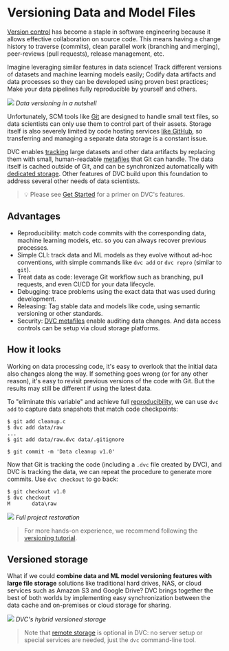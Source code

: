 # Versioning Data and Model Files

[Version control](https://en.wikipedia.org/wiki/Version_control) has become a
staple in software engineering because it allows effective collaboration on
source code. This means having a change history to traverse (commits), clean
parallel work (branching and merging), peer-reviews (pull requests), release
management, etc.

Imagine leveraging similar features in data science! Track different versions of
datasets and machine learning models easily; Codify data artifacts and data
processes so they can be developed using proven best practices; Make your data
pipelines fully reproducible by yourself and others.

![](/img/404) _Data versioning in a nutshell_

Unfortunately, SCM tools like [Git](https://git-scm.com/) are designed to handle
small text files, so data scientists can only use them to control part of their
assets. Storage itself is also severely limited by code hosting services
[like GitHub](https://docs.github.com/en/github/managing-large-files/what-is-my-disk-quota),
so transferring and managing a separate data storage is a constant issue.

DVC enables [tracking](#how-it-looks) large datasets and other <abbr>data
artifacts</abbr> by replacing them with small, human-readable
[metafiles](/doc/user-guide/dvc-files-and-directories) that Git can handle. The
data itself is <abbr>cached</abbr> outside of Git, and can be synchronized
automatically with [dedicated storage](#versioned-storage). Other features of
DVC build upon this foundation to address several other needs of data
scientists.

> 💡 Please see [Get Started](/doc/start) for a primer on DVC's features.

## Advantages

- Reproducibility: match code commits with the corresponding data, machine
  learning models, etc. so you can always recover previous processes.
- Simple CLI: track data and ML models as they evolve without ad-hoc
  conventions, with simple commands like `dvc add` or `dvc repro` (similar to
  `git`).
- Treat data as code: leverage Git workflow such as branching, pull requests,
  and even CI/CD for your data lifecycle.
- Debugging: trace problems using the exact data that was used during
  development.
- Releasing: Tag stable data and models like code, using semantic versioning or
  other standards.
- Security: [DVC metafiles](/doc/user-guide/dvc-files-and-directories) enable
  auditing data changes. And data access controls can be setup via cloud storage
  platforms.

## How it looks

Working on data processing code, it's easy to overlook that the initial data
also changes along the way. If something goes wrong (or for any other reason),
it's easy to revisit previous versions of the code with Git. But the results may
still be different if using the latest data.

To "eliminate this variable" and achieve full
[reproducibility](/doc/start/data-pipelines), we can use `dvc add` to capture
data snapshots that match code checkpoints:

```dvc
$ git add cleanup.c
$ dvc add data/raw
...
$ git add data/raw.dvc data/.gitignore

$ git commit -m 'Data cleanup v1.0'
```

Now that Git is tracking the code (including a `.dvc` file created by DVC), and
DVC is tracking the data, we can repeat the procedure to generate more commits.
Use `dvc checkout` to go back:

```dvc
$ git checkout v1.0
$ dvc checkout
M       data\raw
```

![](/img/versioning.png) _Full project restoration_

> For more hands-on experience, we recommend following the
> [versioning tutorial](/doc/use-cases/versioning-data-and-model-files).

## Versioned storage

What if we could **combine data and ML model versioning features with large file
storage** solutions like traditional hard drives, NAS, or cloud services such as
Amazon S3 and Google Drive? DVC brings together the best of both worlds by
implementing easy synchronization between the data <abbr>cache</abbr> and
on-premises or cloud storage for sharing.

![](/img/model-versioning-diagram.png) _DVC's hybrid versioned storage_

> Note that [remote storage](/doc/command-reference/remote) is optional in DVC:
> no server setup or special services are needed, just the `dvc` command-line
> tool.
